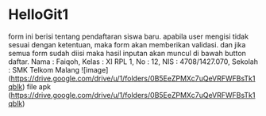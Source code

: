# HelloGit1
form ini berisi tentang pendaftaran siswa baru. apabila user mengisi tidak sesuai dengan ketentuan, maka form akan memberikan validasi. 
dan jika semua form sudah diisi maka hasil inputan akan muncul di bawah button daftar.
Nama : Faiqoh, Kelas : XI RPL 1, No : 12, NIS : 4708/1427.070, Sekolah : SMK Telkom Malang 
![image] (https://drive.google.com/drive/u/1/folders/0B5EeZPMXc7uQeVRFWFBsTk1qblk)
file apk (https://drive.google.com/drive/u/1/folders/0B5EeZPMXc7uQeVRFWFBsTk1qblk)
